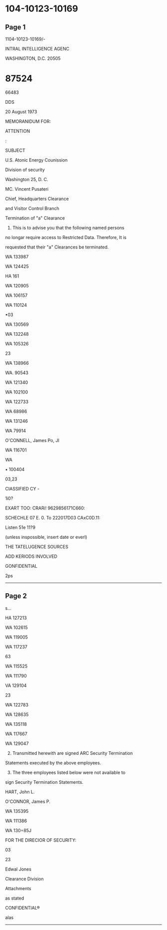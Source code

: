 # 104-10123-10169

## Page 1

1104-10123-10169/-

INTRAL INTELLIGENCE AGENC

WASHINGTON, D.C. 20505

# 87524

66483

DDS

20 August 1973

MEMORANIDUM FOR:

ATTENTION

:

SUBJECT

U.S. Atonic Energy Counission

Division of security

Washington 25, D. C.

MC. Vincent Pusateri

Chief, Headquarters Clearance

and Visitor Control Branch

Termination of "a" Clearance

1. This is to advise you that the following named persons

no longar require access to Restricted Data. Therefore, It is

requested that their "a" Clearances be terminated.

WA 133987

WA 124425

HA 161

WA 120905

WA 106157

WA 110124

•03

WA 130569

WA 132248

WA 105326

23

WA 138966

WA. 90543

WA 121340

WA 102100

WA 122733

WA 68986

WA 131246

WA 79914

O'CONNELL, James Po, JI

WA 116701

WA

• 100404

03,23

CIASSIFIED CY -

1i0?

EXART TOO: CRARi! 9629856171C660:

SCHECHLE 07 E. 0. To 222017D03 CAxC0D.11:

Listen 51e 11?9

(unless inspossible, insert date or everl)

THE TATELUGENCE SOURCES

ADD KERIODS INVOLVED

GONFIDENTIAL

2ps

---

## Page 2

s...

HA 127213

WA 102615

WA 119005

WA 117237

63

WA 115525

WA 111790

VA 129104

23

WA 122783

WA 128635

WA 135118

WA 117667

WA 129047

2. Transmitted herewith are signed ARC Security Termination

Statements executed by the above employees.

3. The three employees listed below were not available to

sign Security Termination Statements.

HART, John L.

O'CONNOR, James P.

WA 135395

WA 111386

WA 130÷85J

FOR THE DIRECIOR OF SECURITY:

03

23

Edwal Jones

Clearance Division

Attachments

as stated

CONFIDENTIAL®

alas

---

